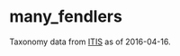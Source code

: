 # many_fendlers

Taxonomy data from [ITIS](http://www.itis.gov/downloads/index.html) as of 2016-04-16.
